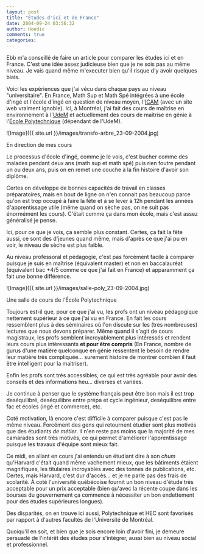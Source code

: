 ```yaml
---
layout: post
title: "Études d'ici et de France"
date: 2004-09-24 03:56:32
author: Hoedic
comments: true
categories: 
---
```



Ebb m'a conseillé de faire un article pour comparer les études ici et en France. C'est une idée assez judicieuse bien que je ne sois pas au même niveau. Je vais quand même m'executer bien qu'il risque d'y avoir quelques biais.

Voici les expériences que j'ai vécu dans chaque pays au niveau "universitaire". En France, Math Sup et Math Spé intégrées à une école d'ingé et l'école d'ingé en question de niveau moyen, l'[ICAM](http://www.icam.fr/) (avec un site web vraiment ignoble). Ici, à Montréal, j'ai fait des cours de maîtrise en environnement à l'[UdeM](http://umontreal.ca/) et actuellement des cours de maîtrise en génie à l'[École Polytechnique](http://polymtl.ca/) (dépendant de l'UdeM).

![Image]({{ site.url }}/images/transfo-arbre_23-09-2004.jpg)
<div class="photoattrib">En direction de mes cours</div>



Le processus d'école d'ingé, comme je le vois, c'est bucher comme des malades pendant deux ans (math sup et math spé) puis rien foutre pendant un ou deux ans, puis on en remet une couche à la fin histoire d'avoir son diplôme.

Certes on développe de bonnes capacités de travail en classes préparatoires, mais en bout de ligne on n'en connait pas beaucoup parce qu'on est trop occupé à faire la fête et à se lever à 12h pendant les années d'apprentissage utile (même quand on sèche pas, on ne suit pas énormément les cours). C'était comme ça dans mon école, mais c'est assez généralisé je pense.

Ici, pour ce que je vois, ça semble plus constant. Certes, ça fait la fête aussi, ce sont des d'jeunes quand même, mais d'après ce que j'ai pu en voir, le niveau de sèche est plus faible.

Au niveau professoral et pédagogie, c'est pas forcément facile à comparer puisque je suis en maîtrise (équivalent master) et non en baccalauréat (équivalent bac +4/5 comme ce que j'ai fait en France) et apparamment ça fait une bonne différence.

![Image]({{ site.url }}/images/salle-poly_23-09-2004.jpg)
<div class="photoattrib">Une salle de cours de l'École Polytechnique</div>



Toujours est-il que, pour ce que j'ai vu, les profs ont un niveau pédagogique nettement supérieur à ce que j'ai vu en France. En fait les cours ressemblent plus à des séminaires où l'on discute sur les (très nombreuses) lectures que nous devons préparer. Même quand il s'agit de cours magistraux, les profs semblent incroyablement plus intéressés et rendent leurs cours plus intéressants **et pour être compris** (En France, nombre de gurus d'une matière quelconque en génie ressentent le besoin de rendre leur matière très compliquée... surement histoire de montrer combien il faut être intelligent pour la maitriser).

Enfin les profs sont très accessibles, ce qui est très agréable pour avoir des conseils et des informations heu... diverses et variées.

Je continue à penser que le système français peut être bon mais il est trop deséquilibré, deséquilibre entre prépa et cycle ingénieur, deséquilibre entre fac et écoles (ingé et commerce), etc.

Coté motivation, là encore c'est difficile à comparer puisque c'est pas le même niveau. Forcément des gens qui retournent étudier sont plus motivés que des étudiants *de métier*. Il n'en reste pas moins que la majorité de mes camarades sont très motivés, ce qui permet d'améliorer l'apprentissage puisque les travaux d'équipe sont mieux fait.

Ce midi, en allant en cours j'ai entendu un étudiant dire à son *chum* qu'Harvard c'était quand même vachement mieux, que les bâtiments étaient magnifiques, les titulaires incroyables avec des tonnes de publications, etc. Certes, mais Harvard, c'est dur d'accès... et je ne parle pas des frais de scolarité. À coté l'université québécoise fournit un bon niveau d'étude très acceptable pour un prix acceptable (bien qu'avec la récente coupe dans les bourses du gouvernement ça commence à nécessiter un bon endettement pour des études supérieures longues).

Des disparités, on en trouve ici aussi, Polytechnique et HEC sont favorisés par rapport à d'autres facultés de l'Université de Montréal.

Quoiqu'il en soit, et bien que je sois encore loin d'avoir fini, je demeure persuadé de l'intérêt des études pour s'intégrer, aussi bien au niveau social et professionnel.